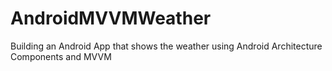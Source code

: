# AndroidMVVMWeather
Building an Android App that shows the weather using Android Architecture Components and MVVM
